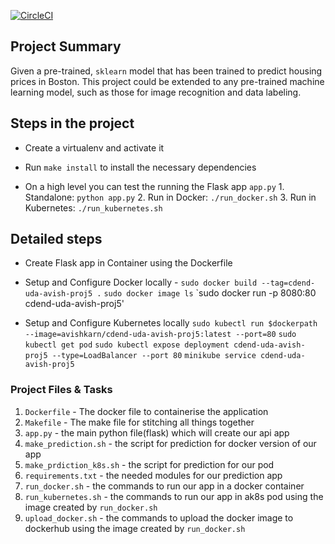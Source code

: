 [![CircleCI](https://circleci.com/gh/avishkarnikale/cdend-udacity-op-ml-kub-project5/tree/master.svg?style=svg)](https://circleci.com/gh/avishkarnikale/cdend-udacity-op-ml-kub-project5/tree/master)

## Project Summary

Given a pre-trained, `sklearn` model that has been trained to predict housing prices in Boston.
This project could be extended to any pre-trained machine learning model, such as those for image recognition and data labeling.

## Steps in the project

* Create a virtualenv and activate it
* Run `make install` to install the necessary dependencies

* On a high level you can test the running the Flask app `app.py`
      1. Standalone:  `python app.py`
      2. Run in Docker:  `./run_docker.sh`
      3. Run in Kubernetes:  `./run_kubernetes.sh`

## Detailed steps
* Create Flask app in Container using the Dockerfile
* Setup and Configure Docker locally  - 
     `sudo docker build --tag=cdend-uda-avish-proj5 .`
     `sudo docker image ls`
     `sudo docker run -p 8080:80 cdend-uda-avish-proj5'

* Setup and Configure Kubernetes locally
     `sudo kubectl run $dockerpath --image=avishkarn/cdend-uda-avish-proj5:latest --port=80`
     `sudo kubectl get pod`
     `sudo kubectl expose deployment cdend-uda-avish-proj5 --type=LoadBalancer --port 80`
     `minikube service cdend-uda-avish-proj5`

### Project Files & Tasks

1. `Dockerfile` - The docker file to containerise the application
2. `Makefile` - The make file for stitching all things together
3. `app.py` - the main python file(flask) which will create our api app
4. `make_prediction.sh` - the script for prediction for docker version of our app
5. `make_prdiction_k8s.sh` - the script for prediction for our pod 
6. `requirements.txt` - the needed modules for our prediction app
7. `run_docker.sh`  -  the commands to run our app in a docker container
8. `run_kubernetes.sh` - the commands to run our app in ak8s pod using the image created by `run_docker.sh`
9. `upload_docker.sh` - the commands to upload the docker image to dockerhub using the image created by `run_docker.sh`
